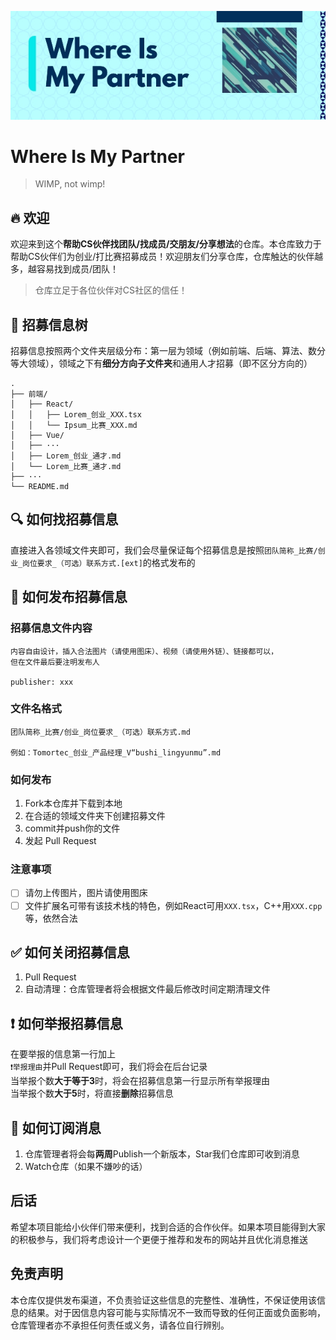 ![](./BANNER.jpg)

# Where Is My Partner
> WIMP, not wimp!

## 🔥 欢迎
欢迎来到这个**帮助CS伙伴找团队/找成员/交朋友/分享想法**的仓库。本仓库致力于帮助CS伙伴们为创业/打比赛招募成员！欢迎朋友们分享仓库，仓库触达的伙伴越多，越容易找到成员/团队！

> 仓库立足于各位伙伴对CS社区的信任！

## 🎄 招募信息树
招募信息按照两个文件夹层级分布：第一层为领域（例如前端、后端、算法、数分等大领域），领域之下有**细分方向子文件夹**和通用人才招募（即不区分方向的）  
```
.
├── 前端/
│   ├── React/
│   │   ├── Lorem_创业_XXX.tsx
│   │   └── Ipsum_比赛_XXX.md
│   ├── Vue/
│   ├── ···
│   ├── Lorem_创业_通才.md
│   └── Lorem_比赛_通才.md
├── ···
└── README.md
```

## 🔍 如何找招募信息
直接进入各领域文件夹即可，我们会尽量保证每个招募信息是按照`团队简称_比赛/创业_岗位要求_（可选）联系方式.[ext]`的格式发布的  

## 🫴 如何发布招募信息
### 招募信息文件内容
```
内容自由设计，插入合法图片（请使用图床）、视频（请使用外链）、链接都可以，
但在文件最后要注明发布人

publisher: xxx
```
### 文件名格式
```
团队简称_比赛/创业_岗位要求_（可选）联系方式.md

例如：Tomortec_创业_产品经理_V“bushi_lingyunmu”.md
```
### 如何发布
1. Fork本仓库并下载到本地
2. 在合适的领域文件夹下创建招募文件
3. commit并push你的文件
4. 发起 Pull Request
### 注意事项
- [ ] 请勿上传图片，图片请使用图床
- [ ] 文件扩展名可带有该技术栈的特色，例如React可用`XXX.tsx`，C++用`XXX.cpp`等，依然合法

## ✅ 如何关闭招募信息
1. Pull Request
2. 自动清理：仓库管理者将会根据文件最后修改时间定期清理文件

## ❗ 如何举报招募信息
在要举报的信息第一行加上  
`❗举报理由`并Pull Request即可，我们将会在后台记录  
当举报个数**大于等于3**时，将会在招募信息第一行显示所有举报理由  
当举报个数**大于5**时，将直接**删除**招募信息

## 📳 如何订阅消息
1. 仓库管理者将会每**两周**Publish一个新版本，Star我们仓库即可收到消息
2. Watch仓库（如果不嫌吵的话）

## 后话
希望本项目能给小伙伴们带来便利，找到合适的合作伙伴。如果本项目能得到大家的积极参与，我们将考虑设计一个更便于推荐和发布的网站并且优化消息推送

## 免责声明
本仓库仅提供发布渠道，不负责验证这些信息的完整性、准确性，不保证使用该信息的结果。对于因信息内容可能与实际情况不一致而导致的任何正面或负面影响，仓库管理者亦不承担任何责任或义务，请各位自行辨别。